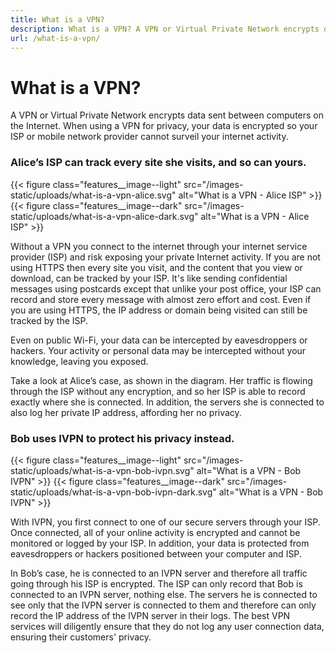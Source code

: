 ```yaml
---
title: What is a VPN?
description: What is a VPN? A VPN or Virtual Private Network encrypts data sent between computers on the Internet. When using a VPN for privacy, your data is encrypted so your ISP or mobile network provider cannot surveil your internet activity.
url: /what-is-a-vpn/
---
```

# What is a VPN?

A VPN or Virtual Private Network encrypts data sent between computers on the Internet. When using a VPN for privacy, your data is encrypted so your ISP or mobile network provider cannot surveil your internet activity.

### Alice’s ISP can track every site she visits, and so can yours.

{{< figure class="features__image--light" src="/images-static/uploads/what-is-a-vpn-alice.svg" alt="What is a VPN - Alice ISP" >}}
{{< figure class="features__image--dark" src="/images-static/uploads/what-is-a-vpn-alice-dark.svg" alt="What is a VPN - Alice ISP" >}}

Without a VPN you connect to the internet through your internet service provider (ISP) and risk exposing your private Internet activity. If you are not using HTTPS then every site you visit, and the content that you view or download, can be tracked by your ISP. It's like sending confidential messages using postcards except that unlike your post office, your ISP can record and store every message with almost zero effort and cost. Even if you are using HTTPS, the IP address or domain being visited can still be tracked by the ISP. 

Even on public Wi-Fi, your data can be intercepted by eavesdroppers or hackers. Your activity or personal data may be intercepted without your knowledge, leaving you exposed.

Take a look at Alice’s case, as shown in the diagram. Her traffic is flowing through the ISP without any encryption, and so her ISP is able to record exactly where she is connected. In addition, the servers she is connected to also log her private IP address, affording her no privacy.

### Bob uses IVPN to protect his privacy instead.

{{< figure class="features__image--light" src="/images-static/uploads/what-is-a-vpn-bob-ivpn.svg" alt="What is a VPN - Bob IVPN" >}}
{{< figure class="features__image--dark" src="/images-static/uploads/what-is-a-vpn-bob-ivpn-dark.svg" alt="What is a VPN - Bob IVPN" >}}

With IVPN, you first connect to one of our secure servers through your ISP. Once connected, all of your online activity is encrypted and cannot be monitored or logged by your ISP. In addition, your data is protected from eavesdroppers or hackers positioned between your computer and ISP.

In Bob’s case, he is connected to an IVPN server and therefore all traffic going through his ISP is encrypted. The ISP can only record that Bob is connected to an IVPN server, nothing else. The servers he is connected to see only that the IVPN server is connected to them and therefore can only record the IP address of the IVPN server in their logs. The best VPN services will diligently ensure that they do not log any user connection data, ensuring their customers' privacy.
